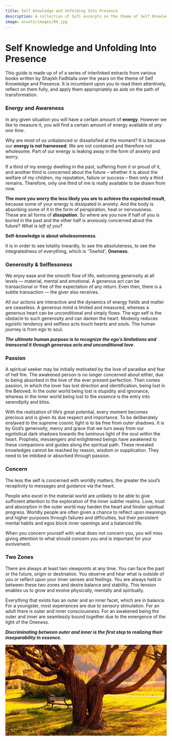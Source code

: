 ```yaml
---
title: Self Knowledge and Unfolding Into Presence
description: A collection of Sufi excerpts on the theme of Self Knowledge, Presence, and how to deepen one's practice of both.
image: assets/images/09.jpg
---
```


# Self Knowledge and Unfolding Into Presence

This guide is made up of of a series of interlinked extracts from various books written by Shaykh Fadhlalla over the years on the theme of Self Knowledge and Presence. It is incumbent upon you to read them attentively, reflect on them fully, and apply them appropriately as aids on the path of transformation.

### Energy and Awareness   

In any given situation you will have a certain amount of **energy**. However we like to measure it, you will find a certain amount of energy available _at any one time_. 

Why are most of us unbalanced or dissatisfied at the moment? It is because our **energy is not harnessed**. We are not contained and therefore not wholesome. Part of our energy is leaking away in the form of anxiety and worry. 

If a third of my energy dwelling in the past, suffering from it or proud of it, and another third is concerned about the future – whether it is about the welfare of my children, my reputation, failure or success – then only a third remains. Therefore, only one third of me is really available to be drawn from now.  

**The more you worry the less likely you are to achieve the expected result**, because some of your energy is dissipated in anxiety. And the body is absorbing some of it in the form of perspiration, heat or nervousness. These are all forms of **_dissipation_**. So where are you now if half of you is buried in the past and the other half is anxiously concerned about the future? _What is left of you_?

**Self-knowledge is about wholesomeness**. 

It is in order to see totality inwardly, to see the absoluteness, to see the integratedness of everything, which is _‘Tawhid’_, **Oneness**. 

### Generosity & Selflessness    

We enjoy ease and the smooth flow of life, welcoming generosity at all levels — material, mental and emotional. A generous act can be transactional or free of the expectation of any return. Even then, there is a subtle transaction — the giver also receives. 

All our actions are interactive and the dynamics of energy fields and matter are ceaseless. A generous mind is limited and measured, whereas a generous heart can be unconditional and simply flows. The ego self is the obstacle to such generosity and can darken the heart. Modesty reduces egoistic tendency and selfless acts touch hearts and souls. The human journey is from ego to soul.      

**_The ultimate human purpose is to recognize the ego’s limitations and transcend it through generous acts and unconditional love_**.

### Passion

A spiritual seeker may be initially motivated by the love of paradise and fear of hell fire. The awakened person is no longer concerned about either, due to being absorbed in the love of the ever present perfection. Then comes passion, in which the lover has lost direction and identification, being lost in the Beloved. In the outer world being lost is stupidity and ignorance, whereas in the inner world being lost to the essence is the entry into serendipity and bliss.

With the realization of life’s great potential, every moment becomes precious and is given its due respect and importance. To be deliberately enslaved to the supreme cosmic light is to be free from outer shadows. It is by God’s generosity, mercy and grace that we turn away from our egotistical dark shadows towards the luminous light of the soul within the heart. Prophets, messengers and enlightened beings have awakened to these companions and guides along the spiritual path. These revealed knowledges cannot be reached by reason, wisdom or supplication. They need to be imbibed or absorbed through passion.

### Concern     

The less the self is concerned with worldly matters, the greater the soul’s receptivity to messages and guidance via the heart.  

People who excel in the material world are unlikely to be able to give sufficient attention to the exploration of the inner subtler realms. Love, trust and absorption in the outer world may harden the heart and hinder spiritual progress. Worldly people are often given a chance to reflect upon meanings and higher purposes through failures and difficulties, but their persistent mental habits and egos block inner openings and a balanced life.  

When you concern yourself with what does not concern you, you will miss giving attention to what should concern you and is important for your evolvement.  

### Two Zones

There are always at least two viewpoints at any time. You can face the past or the future, origin or destination. You observe and hear what is outside of you or reflect upon your inner senses and feelings. You are always held in between these two zones and desire balance and stability. This tension enables us to grow and evolve physically, mentally and spiritually.   

Everything that exists has an outer and an inner facet, which are in balance. For a youngster, most experiences are due to sensory stimulation. For an adult there is outer and inner consciousness. For an awakened being the outer and inner are seamlessly bound together due to the emergence of the light of the Oneness.  

**_Discriminating between outer and inner is the first step to realizing their inseparability in essence._** 

![Self Knowledge and Presence](../assets/images/09.jpg)
